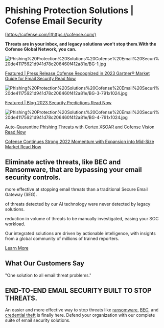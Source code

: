 # Phishing Protection Solutions | Cofense Email Security

[https://cofense.com/](https://cofense.com/)

**Threats are in your inbox, and legacy solutions won’t stop them.With the Cofense Global Network, you can.**

![Phishing%20Protection%20Solutions%20Cofense%20Email%20Securi%20de41175621d941d78c206460f412a81e/BG-1.jpg](Phishing%20Protection%20Solutions%20Cofense%20Email%20Securi%20de41175621d941d78c206460f412a81e/BG-1.jpg)

[Featured | Press Release  Cofense Recognized in 2023 Gartner® Market Guide for Email Security    Read Now](https://cofense.com/blog/cofense-recognized-in-2023-gartner-market-guide-for-email-security/)

![Phishing%20Protection%20Solutions%20Cofense%20Email%20Securi%20de41175621d941d78c206460f412a81e/BG-3-791x1024.jpg](Phishing%20Protection%20Solutions%20Cofense%20Email%20Securi%20de41175621d941d78c206460f412a81e/BG-3-791x1024.jpg)

[Featured | Blog  2023 Security Predictions    Read Now](https://cofense.com/blog/cyber-threats-and-industry-shifts-our-experts-predict-2023/)

![Phishing%20Protection%20Solutions%20Cofense%20Email%20Securi%20de41175621d941d78c206460f412a81e/BG-4-791x1024.jpg](Phishing%20Protection%20Solutions%20Cofense%20Email%20Securi%20de41175621d941d78c206460f412a81e/BG-4-791x1024.jpg)

[Auto-Quarantine Phishing Threats with Cortex XSOAR and Cofense Vision    Read Now](https://www.paloaltonetworks.com/blog/security-operations/auto-quarantine-phishing-threats-with-cortex-xsoar-and-cofense-vision/)

[Cofense Continues Strong 2022 Momentum with Expansion into Mid-Size Market    Read Now](https://cofense.com/blog/cofense-continues-strong-2022-momentum-with-expansion-into-mid-size-market/)

## Eliminate active threats, like BEC and Ransomware, that are bypassing your email security controls.

more effective at stopping email threats than a traditional Secure Email Gateway (SEG).

of threats detected by our AI technology were never detected by legacy solutions.

reduction in volume of threats to be manually investigated, easing your SOC workload.

Our integrated solutions are driven by actionable intelligence, with insights from a global community of millions of trained reporters.

[Learn More](https://cofense.com/product-overview/)

## What Our Customers Say

"One solution to all email threat problems."

## END-TO-END EMAIL SECURITY BUILT TO STOP THREATS.

An easier and more effective way to stop threats like [ransomware](https://cofense.com/threats/ransomware/), [BEC](https://cofense.com/threats/business-email-compromise/), and [credential theft](https://cofense.com/threats/credential-theft/) is finally here. Defend your organization with our complete suite of email security solutions.